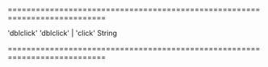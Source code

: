 ===========================================================================
<!--default-->'dblclick'<!--/default-->
<!--acceptValues-->'dblclick' | 'click'<!--/acceptValues-->
<!--type-->String<!--/type-->
===========================================================================

<!--shortDescription-->

<!--/shortDescription-->

<!--fullDescription-->

<!--/fullDescription-->